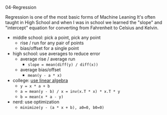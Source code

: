 04-Regression

Regression is one of the most basic forms of Machine Leaning
It's often taught in High School and when I was in school we learned the "slope" and "intercept" equation for converting from Fahrenheit to Celsius and Kelvin.

- middle school: pick a point, pick any point
  - rise / run for any pair of points
  - bias/offset for a single point
- high school: use averages to reduce error
  - average rise / average run
    - `slope = mean(diff(y) / diff(x))`
  - average bias/offset
    - `mean(y - a * x)`
- college: [use linear algebra](http://faculty.cas.usf.edu/mbrannick/regression/regma.htm)
  - `y = x * a + b`
  - `a = mean(y - b) / x = inv(x.T * x) * x.T * y`
  - `b = mean(x * a - y)`
- nerd: use optimization
  - `minimize(y - (a * x + b), a0=0, b0=0)`
